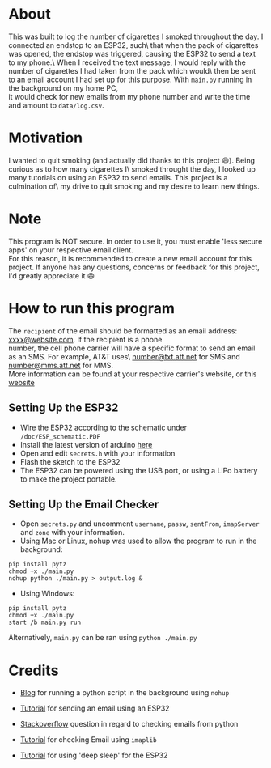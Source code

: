 # About
This was built to log the number of cigarettes I smoked throughout the day. I connected an endstop to an ESP32, such\ that when the pack of cigarettes was opened, the endstop was triggered, causing the ESP32 to send a text to my phone.\ 
When I received the text message, I would reply with the number of cigarettes I had taken from the pack which would\ then be sent to an email account I had set up for this purpose. With `main.py` running in the background on my home PC,\
it would check for new emails from my phone number and write the time and amount to `data/log.csv`.

# Motivation 
I wanted to quit smoking (and actually did thanks to this project :smile:). Being curious as to how many cigarettes I\ smoked throught the day, I looked up many tutorials on using an ESP32 to send emails. This project is a culmination of\ my drive to quit smoking and my desire to learn new things.

# Note
This program is NOT secure. In order to use it, you must enable 'less secure apps' on your respective email client.\
For this reason, it is recommended to create a new email account for this project. If anyone has any questions, concerns or feedback for this project, I'd greatly appreciate it :smile:

# How to run this program
The `recipient` of the email should be formatted as an email address: xxxx@website.com. If the recipient is a phone\
number, the cell phone carrier will have a specific format to send an email as an SMS. For example, AT&T uses\ number@txt.att.net for SMS and number@mms.att.net for MMS.\
More information can be found at your respective carrier's website, or this [website](https://20somethingfinance.com/how-to-send-text-messages-sms-via-email-for-free/)

## Setting Up the ESP32
- Wire the ESP32 according to the schematic under `/doc/ESP_schematic.PDF`
- Install the latest version of arduino [here](https://www.arduino.cc/en/software)
- Open and edit `secrets.h` with your information
- Flash the sketch to the ESP32
- The ESP32 can be powered using the USB port, or using a LiPo battery to make the project portable.

## Setting Up the Email Checker
- Open `secrets.py` and uncomment `username`, `passw`, `sentFrom`, `imapServer` and `zone` with your information.
- Using Mac or Linux, nohup was used to allow the program to run in the background:
```
pip install pytz
chmod +x ./main.py
nohup python ./main.py > output.log &
```
- Using Windows:
```
pip install pytz
chmod +x ./main.py
start /b main.py run
```
Alternatively, `main.py` can be ran using `python ./main.py`

# Credits
- [Blog](https://janakiev.com/blog/python-background/) for running a python script in the background using `nohup`

- [Tutorial](https://randomnerdtutorials.com/esp32-send-email-smtp-server-arduino-ide/) for sending an email using an ESP32

- [Stackoverflow](https://stackoverflow.com/questions/13210737/get-only-new-emails-imaplib-and-python) question in regard to checking emails from python

- [Tutorial](https://www.tutorialspoint.com/python_network_programming/python_imap.htm) for checking Email using `imaplib`

- [Tutorial](https://lastminuteengineers.com/esp32-deep-sleep-wakeup-sources/) for using 'deep sleep' for the ESP32
